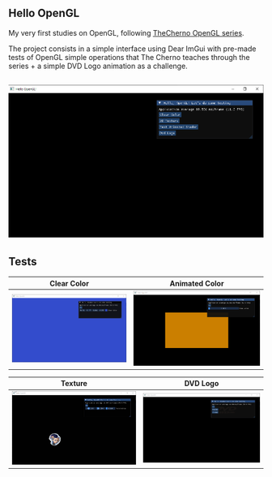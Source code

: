 Hello OpenGL
-
My very first studies on OpenGL, following [TheCherno OpenGL series](https://www.youtube.com/playlist?list=PLlrATfBNZ98foTJPJ_Ev03o2oq3-GGOS2).

The project consists in a simple interface using Dear ImGui with pre-made tests of OpenGL simple operations that The Cherno teaches through the series + a simple DVD Logo animation as a challenge.

![Application home screem](https://raw.githubusercontent.com/helomdrs/HelloOpenGL/refs/heads/development/Project1/res/github%20images/titlescreen.png)
-
 

## Tests
| Clear Color | Animated Color
|--|--|
|![Clear color test](https://raw.githubusercontent.com/helomdrs/HelloOpenGL/refs/heads/development/Project1/res/github%20images/clear%20color.gif)|![Animated color test](https://raw.githubusercontent.com/helomdrs/HelloOpenGL/refs/heads/development/Project1/res/github%20images/animated%20color.gif)

| Texture | DVD Logo 
|--|--|
|![Texture test](https://raw.githubusercontent.com/helomdrs/HelloOpenGL/refs/heads/development/Project1/res/github%20images/texture.gif)|![DVD logo test](https://raw.githubusercontent.com/helomdrs/HelloOpenGL/refs/heads/development/Project1/res/github%20images/dvd%20logo.gif)
